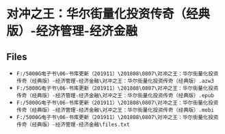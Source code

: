 # 对冲之王：华尔街量化投资传奇（经典版）-经济管理-经济金融

## Files

- `F:/5000G电子书\06-书库更新（201911）\201808\0807\对冲之王：华尔街量化投资传奇（经典版）-经济管理-经济金融\对冲之王：华尔街量化投资传奇（经典版）.azw3`
- `F:/5000G电子书\06-书库更新（201911）\201808\0807\对冲之王：华尔街量化投资传奇（经典版）-经济管理-经济金融\对冲之王：华尔街量化投资传奇（经典版）.epub`
- `F:/5000G电子书\06-书库更新（201911）\201808\0807\对冲之王：华尔街量化投资传奇（经典版）-经济管理-经济金融\对冲之王：华尔街量化投资传奇（经典版）.mobi`
- `F:/5000G电子书\06-书库更新（201911）\201808\0807\对冲之王：华尔街量化投资传奇（经典版）-经济管理-经济金融\files.txt`

